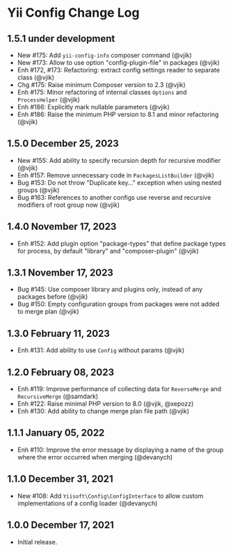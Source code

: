 # Yii Config Change Log

## 1.5.1 under development

- New #175: Add `yii-config-info` composer command (@vjik)
- New #173: Allow to use option "config-plugin-file" in packages (@vjik) 
- Enh #172, #173: Refactoring: extract config settings reader to separate class (@vjik)
- Chg #175: Raise minimum Composer version to 2.3 (@vjik)
- Enh #175: Minor refactoring of internal classes `Options` and `ProcessHelper` (@vjik)
- Enh #186: Explicitly mark nullable parameters (@vjik)
- Enh #186: Raise the minimum PHP version to 8.1 and minor refactoring (@vjik)

## 1.5.0 December 25, 2023

- New #155: Add ability to specify recursion depth for recursive modifier (@vjik)
- Enh #157: Remove unnecessary code in `PackagesListBuilder` (@vjik)
- Bug #153: Do not throw "Duplicate key…" exception when using nested groups (@vjik)
- Bug #163: References to another configs use reverse and recursive modifiers of root group now (@vjik)

## 1.4.0 November 17, 2023

- Enh #152: Add plugin option "package-types" that define package types for process, by default "library" and
  "composer-plugin" (@vjik)

## 1.3.1 November 17, 2023

- Bug #145: Use composer library and plugins only, instead of any packages before (@vjik)
- Bug #150: Empty configuration groups from packages were not added to merge plan (@vjik)

## 1.3.0 February 11, 2023

- Enh #131: Add ability to use `Config` without params (@vjik)

## 1.2.0 February 08, 2023

- Enh #119: Improve performance of collecting data for `ReverseMerge` and `RecursiveMerge` (@samdark)
- Enh #122: Raise minimal PHP version to 8.0 (@vjik, @xepozz)
- Enh #130: Add ability to change merge plan file path (@vjik)

## 1.1.1 January 05, 2022

- Enh #110: Improve the error message by displaying a name of the group where the error occurred when merging (@devanych)

## 1.1.0 December 31, 2021

- New #108: Add `Yiisoft\Config\ConfigInterface` to allow custom implementations of a config loader (@devanych)

## 1.0.0 December 17, 2021

- Initial release.

